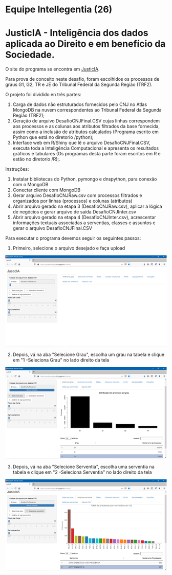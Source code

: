 # Equipe Intellegentia (26)

# JusticIA - Inteligência dos dados aplicada ao Direito e em benefício da Sociedade.

O site do programa se encontra em [JusticIA](https://professorjfmp.shinyapps.io/Justicia/).

Para prova de conceito neste desafio, foram escolhidos os processos de graus G1, G2, TR e JE do Tribunal Federal da Segunda Região (TRF2).

O projeto foi dividido en três partes:
1.	Carga de dados não estruturados fornecidos pelo CNJ no Atlas MongoDB na nuvem correspondentes ao Tribunal Federal da Segunda Região (TRF2);
2.	Geração de arquivo DesafioCNJFinal.CSV cujas linhas correspondem aos processos e as colunas aos atributos filtrados da base fornecida, assim como a inclusão de atributos calculados (Programa escrito em Python que está no diretorio /python);
3.	Interface web em R/Shiny que lê o arquivo DesafioCNJFinal.CSV, executa toda a Inteligência Computacional e apresenta os resultados gráficos e tabulares (Os programas desta parte foram escritos em R e estão no diretorio /R);.


Instruções:
1.	Instalar bibliotecas do Python, pymongo e dnspython, para conexão com o MongoDB
2.	Conectar cliente com MongoDB
3.	Gerar arquivo DesafioCNJRaw.csv com processos filtrados e organizados por linhas (processos) e colunas (atributos)
4.	Abrir arquivo gerado na etapa 3 (DesafioCNJRaw.csv), aplicar a lógica de negócios e gerar arquivo de saída DesafioCNJInter.csv
5.	Abrir arquivo gerado na etapa 4 (DesafioCNJInter.csv), acrescentar informações textuais associadas a serventias, classes e assuntos e gerar o arquivo DesafioCNJFinal.CSV

Para executar o programa devemos seguir os seguintes passos:

1.	Primeiro, selecione o arquivo desejado e faça upload

![screenshot](figuras/UploadArquivo.png)

2.	Depois, vá na aba "Selecione Grau", escolha um grau na tabela e clique em "1 -Seleciona Grau" no lado direito da tela

![screenshot](figuras/SelecioneGrau.png)

3.	Depois, vá na aba "Selecione Serventia", escolha uma serventia na tabela e clique em "2 -Seleciona Serventia" no lado direito da tela

![screenshot](figuras/SelecioneServentia.png)

